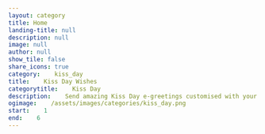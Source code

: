 ```yaml
---
layout: category
title: Home
landing-title: null
description: null
image: null
author: null
show_tile: false
share_icons: true
category:    kiss_day
title:    Kiss Day Wishes
categorytitle:    Kiss Day
description:    Send amazing Kiss Day e-greetings customised with your name
ogimage:    /assets/images/categories/kiss_day.png
start:    1
end:    6
---
```

